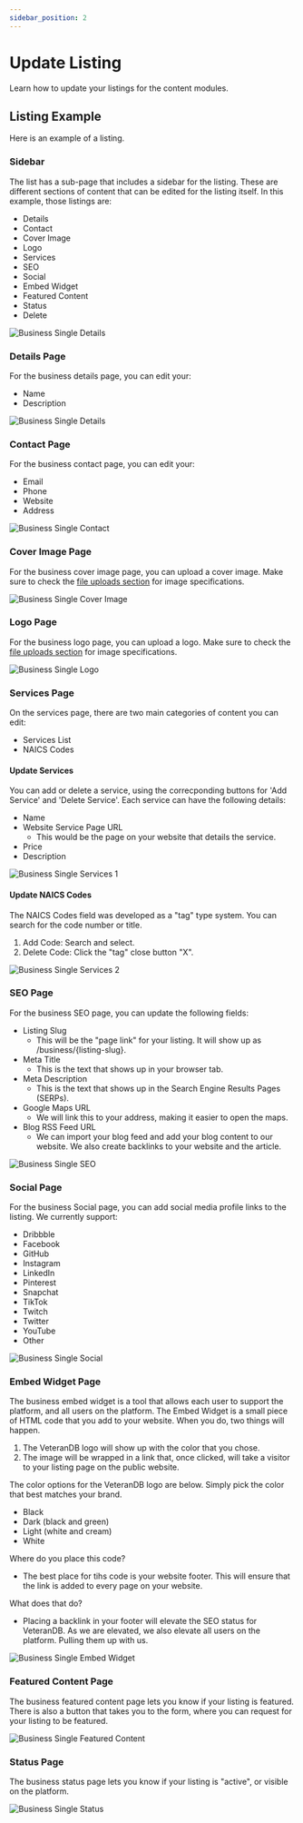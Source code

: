 ```yaml
---
sidebar_position: 2
---
```


# Update Listing

Learn how to update your listings for the content modules.

## Listing Example

Here is an example of a listing.

### Sidebar

The list has a sub-page that includes a sidebar for the listing. These are different sections of content that can be edited for the listing itself. In this example, those listings are:

- Details
- Contact
- Cover Image
- Logo
- Services
- SEO
- Social
- Embed Widget
- Featured Content
- Status
- Delete

![Business Single Details](./img/business-single-details.png)

### Details Page

For the business details page, you can edit your:

- Name
- Description

![Business Single Details](./img/business-single-details.png)

### Contact Page

For the business contact page, you can edit your:

- Email
- Phone
- Website
- Address

![Business Single Contact](./img/business-single-contact.png)

### Cover Image Page

For the business cover image page, you can upload a cover image. Make sure to check the [file uploads section](/docs/category/file-uploads) for image specifications.

![Business Single Cover Image](./img/business-single-cover-image.png)

### Logo Page

For the business logo page, you can upload a logo. Make sure to check the [file uploads section](/docs/category/file-uploads) for image specifications.

![Business Single Logo](./img/business-single-logo.png)

### Services Page

On the services page, there are two main categories of content you can edit:

- Services List
- NAICS Codes

#### Update Services

You can add or delete a service, using the correcponding buttons for 'Add Service' and 'Delete Service'.
Each service can have the following details:

- Name
- Website Service Page URL
  - This would be the page on your website that details the service.
- Price
- Description

![Business Single Services 1](./img/business-single-services1.png)

#### Update NAICS Codes

The NAICS Codes field was developed as a "tag" type system. You can search for the code number or title.

1. Add Code: Search and select.
2. Delete Code: Click the "tag" close button "X".

![Business Single Services 2](./img/business-single-services2.png)

### SEO Page

For the business SEO page, you can update the following fields:

- Listing Slug
  - This will be the "page link" for your listing. It will show up as /business/{listing-slug}.
- Meta Title
  - This is the text that shows up in your browser tab.
- Meta Description
  - This is the text that shows up in the Search Engine Results Pages (SERPs).
- Google Maps URL
  - We will link this to your address, making it easier to open the maps.
- Blog RSS Feed URL
  - We can import your blog feed and add your blog content to our website. We also create backlinks to your website and the article.

![Business Single SEO](./img/business-single-seo.png)

### Social Page

For the business Social page, you can add social media profile links to the listing. We currently support:

- Dribbble
- Facebook
- GitHub
- Instagram
- LinkedIn
- Pinterest
- Snapchat
- TikTok
- Twitch
- Twitter
- YouTube
- Other

![Business Single Social](./img/business-single-social.png)

### Embed Widget Page

The business embed widget is a tool that allows each user to support the platform, and all users on the platform. The Embed Widget is a small piece of HTML code that you add to your website. When you do, two things will happen.

1. The VeteranDB logo will show up with the color that you chose.
2. The image will be wrapped in a link that, once clicked, will take a visitor to your listing page on the public website.

The color options for the VeteranDB logo are below. Simply pick the color that best matches your brand.

- Black
- Dark (black and green)
- Light (white and cream)
- White

Where do you place this code?

- The best place for tihs code is your website footer. This will ensure that the link is added to every page on your website.

What does that do?

- Placing a backlink in your footer will elevate the SEO status for VeteranDB. As we are elevated, we also elevate all users on the platform. Pulling them up with us.

![Business Single Embed Widget](./img/business-single-embed-widget.png)

### Featured Content Page

The business featured content page lets you know if your listing is featured. There is also a button that takes you to the form, where you can request for your listing to be featured.

![Business Single Featured Content](./img/business-single-featured-content.png)

### Status Page

The business status page lets you know if your listing is "active", or visible on the platform.

![Business Single Status](./img/business-single-status.png)
